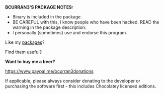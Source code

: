 **BCURRAN3'S PACKAGE NOTES:**

* Binary is included in the package. 
* BE CAREFUL with this, I know people who have been hacked. READ the warning in the package description.
* I personally (sometimes) use and endorse this program.

Like my [packages](https://chocolatey.org/profiles/bcurran3)? 

Find them useful?

**Want to buy me a beer?**

https://www.paypal.me/bcurran3donations

If applicable, please always consider donating to the developer or purchasing the software first - this includes Chocolatey licensed editions.



